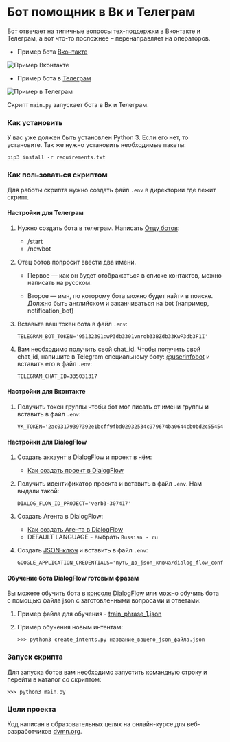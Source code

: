 # Бот помощник в Вк и Телеграм

Бот отвечает на типичные вопросы тех-поддержки в Вконтакте и Телеграм, а вот что-то посложнее – перенаправляет на операторов. 

* Пример бота [Вконтакте](https://vk.com/im?media=&sel=-203493103)

![Пример Вконтакте](https://s221vla.storage.yandex.net/rdisk/014789cef8acad41238cb96c626750baeb9ad57f9d66bdd6a1750004b66ebc0b/605a413b/gYM6vOLH3ltThvsLhTsgmmcYu3HisyGzqeqQeVArq4ZVWoypia2_-2Vud0H93FrhyFSH2s5tgrpMOPaHV8iICQ==?uid=344477538&filename=Untitled.gif&disposition=inline&hash=&limit=0&content_type=image%2Fgif&owner_uid=344477538&fsize=572550&hid=6f11372597de1f7e797c8f2fc9825614&media_type=image&tknv=v2&etag=339b521887c95d893adec3052046fb0c&rtoken=oZkb9Fa5zPgR&force_default=yes&ycrid=na-31149a1d9c1c323142134c07f8f7d8da-downloader6e&ts=5be392dd684c0&s=ecf5ffcfffaa2c3d69a37b36c68160de8286910870e0f6eecf1b0c51fae01da0&pb=U2FsdGVkX1_xNYDWFf8560-q18i5dPjOk-XJPuSQF5X6U7w4XK1yY19J4JxZaZpHGE2JTOO2MRkwFjww5U_Mk-Ol-Wlt0tzLhWR72wgehV8)

* Пример бота в [Телеграм](https://vk.cc/c02ULR)

![Пример в Телеграм](https://s431man.storage.yandex.net/rdisk/548756d9cf96bce38c7386303af214670da3a0ff8a295df37b57383e0c16501b/605cd4fa/gYM6vOLH3ltThvsLhTsgmgHXM-cE7hbVRTTeqPobE7otH5iimzlWzxEHDZtMuMsVRA3FDx91c4cjGpjS7dJhEA==?uid=344477538&filename=TG.gif&disposition=inline&hash=&limit=0&content_type=image%2Fgif&owner_uid=344477538&fsize=416665&hid=0a7269cb9c0f98d8267eefb5349d11bc&media_type=image&tknv=v2&etag=ff8bb3f6d6ca56409f5a0d2e7873c334&rtoken=DaxfadjLllqT&force_default=yes&ycrid=na-ec1fc86fce1ac6bb3769f8176be0910c-downloader21f&ts=5be6080c3b280&s=30d80acd00a13d21f2bb273bb92c791469b932b7f45aeb014c64a51df710a9a1&pb=U2FsdGVkX1_tgo9LoJk5N5wQmfJm7cOfgOc25v92ku3FhbEDtwOJMHjcnV0j8iyKJ1SV3fALJd3pWuDttf7fXgKtJWZwZzlZXG-rhed3U5I)

Скрипт ```main.py``` запускает бота в Вк и Телеграм.

### Как установить

У вас уже должен быть установлен Python 3. Если его нет, то установите.
Так же нужно установить необходимые пакеты:
```
pip3 install -r requirements.txt
```

### Как пользоваться скриптом

Для работы скрипта нужно создать файл ```.env``` в директории где лежит скрипт.

#### Настройки для Телеграм

1. Нужно создать бота в телеграм. Написать [Отцу ботов](https://telegram.me/BotFather):
    * /start
    * /newbot
    
2. Отец ботов попросит ввести два имени. 

    * Первое — как он будет отображаться в списке контактов, можно написать на русском. 

    * Второе — имя, по которому бота можно будет найти в поиске. 
      Должно быть английском и заканчиваться на bot (например, notification_bot)

3. Вставьте ваш токен бота в файл ```.env```:
    ```
    TELEGRAM_BOT_TOKEN='95132391:wP3db3301vnrob33BZdb33KwP3db3F1I'
    ```

4. Вам необходимо получить свой chat_id. 
Чтобы получить свой chat_id, напишите в Telegram специальному боту: [@userinfobot](https://telegram.me/userinfobot)
и вставить его в файл ```.env```:
    ```
    TELEGRAM_CHAT_ID=335031317
    ```
#### Настройки для Вконтакте

1. Получить токен группы чтобы бот мог писать от имени группы и вставить в файл ```.env```:
    ```
    VK_TOKEN='2ac03179397392e1bcff9fbd02932534c979674ba0644cb0bd2c554543a38d838a342c526e54936b2d91'
    ```

#### Настройки для DialogFlow

1. Создать аккаунт в DialogFlow и проект в нём:
    * [Как создать проект в DialogFlow](https://cloud.google.com/dialogflow/es/docs/quick/setup)
2. Получить идентификатор проекта и вставить в файл ```.env```. Нам выдали такой:
    ```
    DIALOG_FLOW_ID_PROJECT='verb3-307417'
    ```
3. Создать Агента в DialogFlow:
    * [Как создать Агента в DialogFlow](https://cloud.google.com/dialogflow/es/docs/quick/build-agent)
    * DEFAULT LANGUAGE - выбрать ```Russian - ru```

4. Создать [JSON-ключ](https://cloud.google.com/docs/authentication/getting-started) и вставить в файл ```.env```:
    ```
    GOOGLE_APPLICATION_CREDENTIALS='путь_до_json_ключа/dialog_flow_config.json'
    ```

#### Обучение бота DialogFlow готовым фразам

Вы можете обучить бота в [консоле DialogFlow](https://dialogflow.cloud.google.com/) или можно обучить
бота с помощью файла json с заготовленными вопросами и ответами:

1. Пример файла для обучения - [train_phrase_1.json](https://github.com/canto9112/verb_play/blob/master/train_phrase_1.json)

2. Пример обучения новым интентам:
    ```
    >>> python3 create_intents.py название_вашего_json_файла.json
    ```
   
### Запуск скрипта
Для запуска ботов вам необходимо запустить командную строку и перейти в каталог со скриптом:
```
>>> python3 main.py 
```

### Цели проекта

Код написан в образовательных целях на онлайн-курсе для веб-разработчиков [dvmn.org](https://dvmn.org/).

